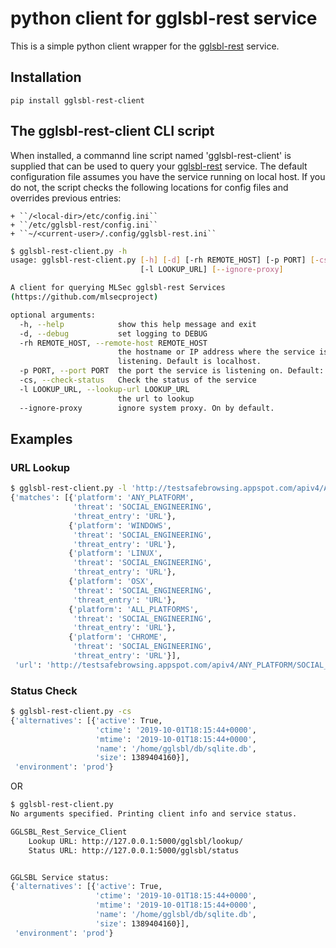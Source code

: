 # python client for gglsbl-rest service

This is a simple python client wrapper for the [gglsbl-rest](https://github.com/mlsecproject/gglsbl-rest) service.

## Installation

``pip install gglsbl-rest-client``

## The gglsbl-rest-client CLI script

When installed, a commannd line script named 'gglsbl-rest-client' is supplied that can be used to query your [gglsbl-rest](https://github.com/mlsecproject/gglsbl-rest) service.
The default configuration file assumes you have the service running on local host. If you do not, the script checks the following locations for config files and overrides previous entries:

    + ``/<local-dir>/etc/config.ini``
    + ``/etc/gglsbl-rest/config.ini``
    + ``~/<current-user>/.config/gglsbl-rest.ini``

```bash
$ gglsbl-rest-client.py -h
usage: gglsbl-rest-client.py [-h] [-d] [-rh REMOTE_HOST] [-p PORT] [-cs]
                             [-l LOOKUP_URL] [--ignore-proxy]

A client for querying MLSec gglsbl-rest Services
(https://github.com/mlsecproject)

optional arguments:
  -h, --help            show this help message and exit
  -d, --debug           set logging to DEBUG
  -rh REMOTE_HOST, --remote-host REMOTE_HOST
                        the hostname or IP address where the service is
                        listening. Default is localhost.
  -p PORT, --port PORT  the port the service is listening on. Default: 5000
  -cs, --check-status   Check the status of the service
  -l LOOKUP_URL, --lookup-url LOOKUP_URL
                        the url to lookup
  --ignore-proxy        ignore system proxy. On by default.
```

## Examples

### URL Lookup

```bash
$ gglsbl-rest-client.py -l 'http://testsafebrowsing.appspot.com/apiv4/ANY_PLATFORM/SOCIAL_ENGINEERING/URL/'
{'matches': [{'platform': 'ANY_PLATFORM',
              'threat': 'SOCIAL_ENGINEERING',
              'threat_entry': 'URL'},
             {'platform': 'WINDOWS',
              'threat': 'SOCIAL_ENGINEERING',
              'threat_entry': 'URL'},
             {'platform': 'LINUX',
              'threat': 'SOCIAL_ENGINEERING',
              'threat_entry': 'URL'},
             {'platform': 'OSX',
              'threat': 'SOCIAL_ENGINEERING',
              'threat_entry': 'URL'},
             {'platform': 'ALL_PLATFORMS',
              'threat': 'SOCIAL_ENGINEERING',
              'threat_entry': 'URL'},
             {'platform': 'CHROME',
              'threat': 'SOCIAL_ENGINEERING',
              'threat_entry': 'URL'}],
 'url': 'http://testsafebrowsing.appspot.com/apiv4/ANY_PLATFORM/SOCIAL_ENGINEERING/URL/'}
```

### Status Check

```bash
$ gglsbl-rest-client.py -cs
{'alternatives': [{'active': True,
                   'ctime': '2019-10-01T18:15:44+0000',
                   'mtime': '2019-10-01T18:15:44+0000',
                   'name': '/home/gglsbl/db/sqlite.db',
                   'size': 1389404160}],
 'environment': 'prod'}
```

OR

```bash
$ gglsbl-rest-client.py 
No arguments specified. Printing client info and service status.

GGLSBL_Rest_Service_Client
	Lookup URL: http://127.0.0.1:5000/gglsbl/lookup/
	Status URL: http://127.0.0.1:5000/gglsbl/status


GGLSBL Service status:
{'alternatives': [{'active': True,
                   'ctime': '2019-10-01T18:15:44+0000',
                   'mtime': '2019-10-01T18:15:44+0000',
                   'name': '/home/gglsbl/db/sqlite.db',
                   'size': 1389404160}],
 'environment': 'prod'}
```
